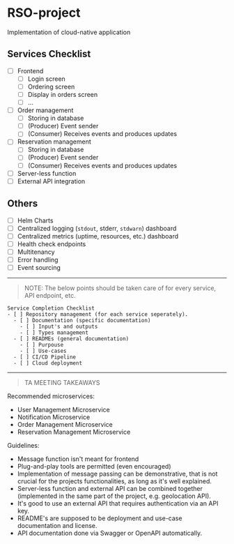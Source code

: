 # RSO-project
Implementation of cloud-native application

## Services Checklist
- [ ] Frontend
  - [ ] Login screen
  - [ ] Ordering screen
  - [ ] Display in orders screen
  - [ ] ...

- [ ] Order management
  - [ ] Storing in database
  - [ ] (Producer) Event sender
  - [ ] (Consumer) Receives events and produces updates

- [ ] Reservation management
  - [ ] Storing in database
  - [ ] (Producer) Event sender
  - [ ] (Consumer) Receives events and produces updates

- [ ] Server-less function
- [ ] External API integration

## Others
- [ ] Helm Charts
- [ ] Centralized logging (`stdout`, stderr, `stdwarn`) dashboard
- [ ] Centralized metrics (uptime, resources, etc.) dashboard
- [ ] Health check endpoints
- [ ] Multitenancy
- [ ] Error handling
- [ ] Event sourcing

---
> NOTE: The below points should be taken care of for every service, API endpoint, etc.
```
Service Completion Checklist
- [ ] Repository management (for each service seperately).
  - [ ] Documentation (specific documentation)
    - [ ] Input's and outputs
    - [ ] Types management
  - [ ] READMEs (general documentation)
    - [ ] Purpouse
    - [ ] Use-cases
  - [ ] CI/CD Pipeline
  - [ ] Cloud deployment
```
---
> TA MEETING TAKEAWAYS

Recommended microservices:
- User Management Microservice
- Notification Microservice
- Order Management Microservice
- Reservation Management Microservice

Guidelines:
- Message function isn't meant for frontend
- Plug-and-play tools are permitted (even encouraged)
- Implementation of message passing can be demonstrative, that is not crucial for the projects functionalities, as long as it's well explained.
- Server-less function and external API can be combined together (implemented in the same part of the project, e.g. geolocation API).
- It's good to use an external API that requires authentication via an API key.
- README's are supposed to be deployment and use-case documentation and license.
- API documentation done via Swagger or OpenAPI automatically.